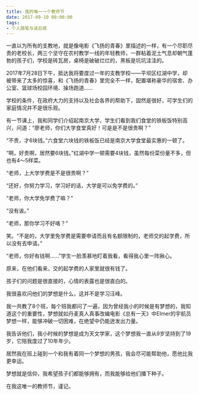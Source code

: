 ```yaml
---
title: 我的唯一一个教师节
date: 2017-09-10 00:00:00
tags: 
- 个人随笔与读后感
---
```



一直以为所有的支教地，就是像电影《飞扬的青春》里描述的一样，有一个尽职尽责的老校长，两三个坚守在农村教学一线的年轻教师，一群粘着泥土气息却朝气蓬勃的孩子们，学校是砖瓦房，桌椅是破破烂烂的，黑板是坑坑洼洼的。

<!--more-->

2017年7月28日下午，抵达我将要度过一年的支教学校——平坝区红湖中学，却被带来了太多的惊喜，和《飞扬的青春》里完全不一样，配置堪称豪华的宿舍、办公室、篮球场校园环境、操场跑道……

学校的条件，在政府大力的支持以及社会各界的帮助下，固然是很好，可学生们的家庭情况并不是很乐观。

有一节课上，我和同学们介绍起南京大学，学生们看到我们食堂的铁板饭特别高兴，问道：“廖老师，你们大学食堂真好！可是是不是很贵啊？”

“不贵，才6块钱。”六食堂六块钱的铁板饭已经是南京大学食堂最实惠的一顿了。

“啊，好贵啊，居然要6块钱。”红湖中学一顿需要4块钱，虽然每份菜份量不多，但也有4～5样菜。

“老师，上大学学费是不是很贵啊？”

“还好，你努力学习，学习好的话，大学是可以免学费的。”

“老师，你大学免学费了嘛？”

“没有诶。”

“老师，那你学习不好咯？”

笑。“不是的，大学里免学费是需要申请而且有名额限制的，老师交的起学费，所以没有去申请。”

“老师，你好有钱啊……”学生一脸羡慕地盯着我看，看得我心里一阵揪心。

原来，在他们看来，交的起学费的人家里就很有钱了。

孩子们的问题是很直接的，心情的表露也是很直白的。

我很喜欢问他们的梦想是什么，这并不是学习汪峰。

我一共教了8个班，每个班我都问了一遍，因为曾经我小的时候是有梦想的，我知道这个的重要性，梦想就如丹麦真人真事改编电影《总有一天》中Elmer的宇航员梦想一样，能够冲破一切困难，在绝望中仍能迸发出力量。

我告诉他们，我小时候的梦想是成为天文学家，这个梦想我一直从9岁坚持到了19岁，它陪我度过了10年年少。

居然我在班上碰到一个和我有着同一个梦想的男孩，我会尽可能帮助他，愿他比我更幸运。

梦想就是信仰，我希望孩子们都能够拥有，而我能够给他们播下种子。

在我这唯一的教师节，谨记。

